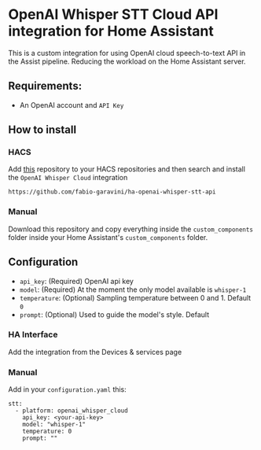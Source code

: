 # OpenAI Whisper STT Cloud API integration for Home Assistant

This is a custom integration for using OpenAI cloud speech-to-text API in the Assist pipeline. Reducing the workload on the Home Assistant server.

## Requirements:
- An OpenAI account and `API Key`

## How to install
### HACS
Add [this](https://github.com/fabio-garavini/ha-openai-whisper-stt-api) repository to your HACS repositories and then search and install the `OpenAI Whisper Cloud` integration
```
https://github.com/fabio-garavini/ha-openai-whisper-stt-api
```

### Manual
Download this repository and copy everything inside the `custom_components` folder inside your Home Assistant's `custom_components` folder.

## Configuration

- `api_key`: (Required) OpenAI api key
- `model`: (Required) At the moment the only model available is `whisper-1`
- `temperature`: (Optional) Sampling temperature between 0 and 1. Default `0`
- `prompt`: (Optional) Used to guide the model's style. Default ` `

### HA Interface
Add the integration from the Devices & services page

### Manual
Add in your `configuration.yaml` this:
```
stt:
  - platform: openai_whisper_cloud
    api_key: <your-api-key>
    model: "whisper-1"
    temperature: 0
    prompt: ""
```